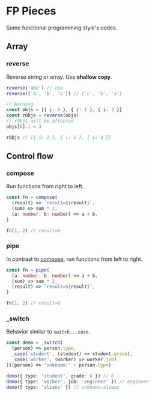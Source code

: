 # FP Pieces

Some functional programming style's codes.

## Array

### reverse

Reverse string or array. Use **shallow copy**.

```ts
reverse('abc') // cba
reverse(['a', 'b', 'c']) // ['c', 'b', 'a']

// Warning
const objs = [{ i: 0 }, { i: 1 }, { i: 2 }]
const rObjs = reverse(objs)
// rObjs will be affected
objs[0].i = 3

rObjs // [{ i: 2 }, { i: 1 }, { i: 3 }]
```

## Control flow

### compose

Run functions from right to left.

```ts
const fn = compose(
  (result) => `result=${result}`,
  (sum) => sum * 2,
  (a: number, b: number) => a + b,
)

fn(1, 2) // result=6
```

### pipe

In contrast to [compose](#compose), run functions from left to right.

```ts
const fn = pipe(
  (a: number, b: number) => a + b,
  (sum) => sum * 2,
  (result) => `result=${result}`,
)

fn(1, 2) // result=6
```

### _switch

Behavior similar to `switch...case`.

```ts
const demo = _switch(
  (person) => person.type,
  _case('student', (student) => student.grade),
  _case('worker', (worker) => worker.job),
)((person) => 'unknown:' + person.type)

demo({ type: 'student', grade: 6 }) // 6
demo({ type: 'worker', job: 'engineer' }) // engineer
demo({ type: 'aliens' }) // unknown:aliens
```
